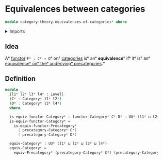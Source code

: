 # Equivalences between categories

```agda
module category-theory.equivalences-of-categoriesᵉ where
```

<details><summary>Imports</summary>

```agda
open import category-theory.categoriesᵉ
open import category-theory.equivalences-of-precategoriesᵉ
open import category-theory.functors-categoriesᵉ

open import foundation.universe-levelsᵉ
```

</details>

## Idea

Aᵉ [functor](category-theory.functors-categories.mdᵉ) `Fᵉ : Cᵉ → D`ᵉ onᵉ
[categories](category-theory.categories.mdᵉ) isᵉ anᵉ **equivalence**ᵉ ifᵉ itᵉ isᵉ anᵉ
[equivalenceᵉ onᵉ theᵉ underlyingᵉ precategories](category-theory.equivalences-of-precategories.md).ᵉ

## Definition

```agda
module _
  {l1ᵉ l2ᵉ l3ᵉ l4ᵉ : Level}
  (Cᵉ : Categoryᵉ l1ᵉ l2ᵉ)
  (Dᵉ : Categoryᵉ l3ᵉ l4ᵉ)
  where

  is-equiv-functor-Categoryᵉ : functor-Categoryᵉ Cᵉ Dᵉ → UUᵉ (l1ᵉ ⊔ l2ᵉ ⊔ l3ᵉ ⊔ l4ᵉ)
  is-equiv-functor-Categoryᵉ =
    is-equiv-functor-Precategoryᵉ
      ( precategory-Categoryᵉ Cᵉ)
      ( precategory-Categoryᵉ Dᵉ)

  equiv-Categoryᵉ : UUᵉ (l1ᵉ ⊔ l2ᵉ ⊔ l3ᵉ ⊔ l4ᵉ)
  equiv-Categoryᵉ =
    equiv-Precategoryᵉ (precategory-Categoryᵉ Cᵉ) (precategory-Categoryᵉ Dᵉ)
```